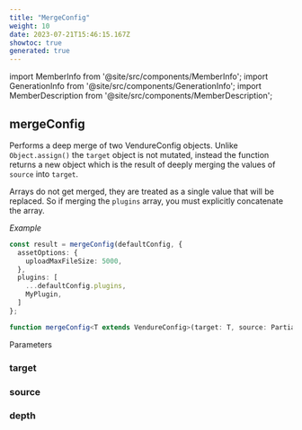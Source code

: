 ```yaml
---
title: "MergeConfig"
weight: 10
date: 2023-07-21T15:46:15.167Z
showtoc: true
generated: true
---
```

<!-- This file was generated from the Vendure source. Do not modify. Instead, re-run the "docs:build" script -->
import MemberInfo from '@site/src/components/MemberInfo';
import GenerationInfo from '@site/src/components/GenerationInfo';
import MemberDescription from '@site/src/components/MemberDescription';


## mergeConfig

<GenerationInfo sourceFile="packages/core/src/config/merge-config.ts" sourceLine="30" packageName="@vendure/core" />

Performs a deep merge of two VendureConfig objects. Unlike `Object.assign()` the `target` object is
not mutated, instead the function returns a new object which is the result of deeply merging the
values of `source` into `target`.

Arrays do not get merged, they are treated as a single value that will be replaced. So if merging the
`plugins` array, you must explicitly concatenate the array.

*Example*

```ts
const result = mergeConfig(defaultConfig, {
  assetOptions: {
    uploadMaxFileSize: 5000,
  },
  plugins: [
    ...defaultConfig.plugins,
    MyPlugin,
  ]
};
```

```ts title="Signature"
function mergeConfig<T extends VendureConfig>(target: T, source: PartialVendureConfig, depth:  = 0): T
```
Parameters

### target

<MemberInfo kind="parameter" type="T" />

### source

<MemberInfo kind="parameter" type="PartialVendureConfig" />

### depth

<MemberInfo kind="parameter" type="" />

